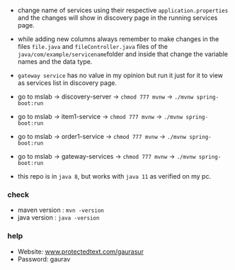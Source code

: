 - change name of services using their respective `application.properties` and the changes will show in discovery page in the running services page.

- while adding new columns always remember to make changes in the files `file.java` and `fileController.java` files of the `java/com/example/servicename`folder and inside that change the variable names and the data type.

- `gateway service` has no value in my opinion but run it just for it to view as services list in discovery page.

- go to mslab -> discovery-server -> `chmod 777 mvnw` -> `./mvnw spring-boot:run`
- go to mslab -> item1-service -> `chmod 777 mvnw` -> `./mvnw spring-boot:run`
- go to mslab -> order1-service -> `chmod 777 mvnw` -> `./mvnw spring-boot:run`
- go to mslab -> gateway-services -> `chmod 777 mvnw` -> `./mvnw spring-boot:run`

- this repo is in `java 8`, but works with `java 11` as verified on my pc.

### check
- maven version : `mvn -version`
- java version : `java -version`


### help
- Website: www.protectedtext.com/gaurasur
- Password: gaurav

